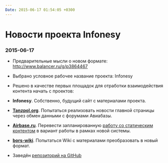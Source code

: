```yaml
---
Date: 2015-06-17 01:54:05 +0300
---
```


# Новости проекта Infonesy

### 2015-06-17

* Предварительные мысли о новом формате: http://www.balancer.ru/g/p3864467

* Выбрано условное рабочее название проекта: Infonesy

* Решено в качестве первых площадок для отработки взаимодействия контента начать с проектов:

 * **Infonesy**. Собственно, будущий сайт с материалами проекта.

 * **[Tanzpol.org](http://www.tanzpol.org/)**. Попытаться реализовать новости главной страницы через обмен данными с форумами Авиабазы.

 * **[Airbase.ru](http://www.airbase.ru/)**. Перевести запланированную
   [работу со статическим контентом](http://www.wrk.ru/support/2015/02/t87006--novyj-format-razrabotki-sajtov-i-airbase-ru-v-chastnosti.853.html)
   в вариант работы в рамках новой системы.

 * **[bors-wiki](https://bitbucket.org/Balancer/bors-core/wiki/)**.
   Попытаться Wiki с материалами преобразовать в новый формат.

* Заведён [репозиторий на GitHub](https://github.com/Balancer/infonesy)
